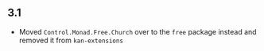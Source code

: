 3.1
---
* Moved `Control.Monad.Free.Church` over to the `free` package instead and removed it from `kan-extensions`

